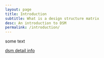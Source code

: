```yaml
---
layout: page
title: Introduction
subtitle: What is a design structure matrix 
desc: An introduction to DSM
permalink: /introduction/
---
```


some text

[dsm detail info](design_structure_matrix.md)


</div>

